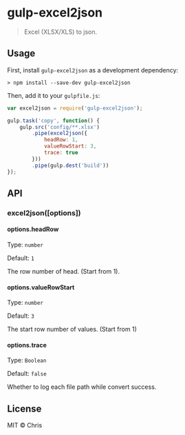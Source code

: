 # gulp-excel2json
> Excel (XLSX/XLS) to json.


## Usage
First, install `gulp-excel2json` as a development dependency:

```shell
> npm install --save-dev gulp-excel2json
```

Then, add it to your `gulpfile.js`:

```javascript
var excel2json = require('gulp-excel2json');

gulp.task('copy', function() {
    gulp.src('config/**.xlsx')
        .pipe(excel2json({
            headRow: 1,
            valueRowStart: 3,
            trace: true
        }))
        .pipe(gulp.dest('build'))
});
```


## API

### excel2json([options])

#### options.headRow
Type: `number`

Default: `1`

The row number of head. (Start from 1).

#### options.valueRowStart
Type: `number`

Default: `3`

The start row number of values. (Start from 1)

#### options.trace
Type: `Boolean`

Default: `false`

Whether to log each file path while convert success.

## License
MIT &copy; Chris
